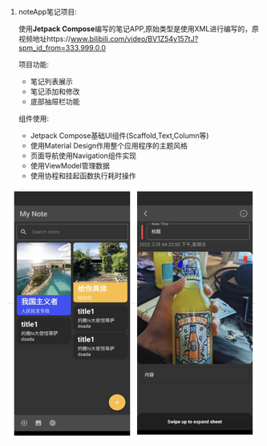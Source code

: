 1. noteApp笔记项目:

   使用**Jetpack Compose**编写的笔记APP,原始类型是使用XML进行编写的，原视频地址https://www.bilibili.com/video/BV1Z54y157tJ?spm_id_from=333.999.0.0

   项目功能:

   - 笔记列表展示
   - 笔记添加和修改
   - 底部抽屉栏功能

   组件使用:

   - Jetpack Compose基础UI组件(Scaffold,Text,Column等)
   - 使用Material Design作用整个应用程序的主题风格
   - 页面导航使用Navigation组件实现
   - 使用ViewModel管理数据
   - 使用协程和挂起函数执行耗时操作
      
<img src="https://github.com/zyt1678532032/Compose_sample/blob/main/images/NoteApp.png" width="500" height="500" alt="" align=center />

